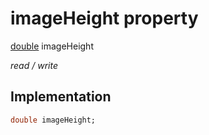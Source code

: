 


# imageHeight property






[double](https://api.flutter.dev/flutter/dart-core/double-class.html) imageHeight
  
_read / write_






## Implementation

```dart
double imageHeight;


```







